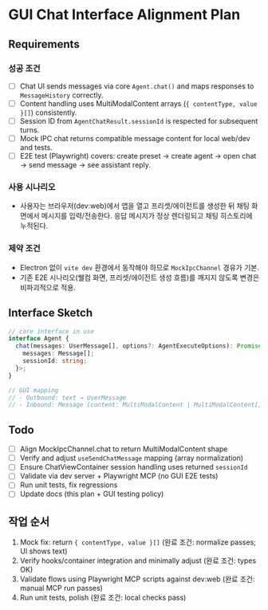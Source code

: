 # GUI Chat Interface Alignment Plan

## Requirements

### 성공 조건
- [ ] Chat UI sends messages via core `Agent.chat()` and maps responses to `MessageHistory` correctly.
- [ ] Content handling uses MultiModalContent arrays (`{ contentType, value }[]`) consistently.
- [ ] Session ID from `AgentChatResult.sessionId` is respected for subsequent turns.
- [ ] Mock IPC chat returns compatible message content for local web/dev and tests.
- [ ] E2E test (Playwright) covers: create preset → create agent → open chat → send message → see assistant reply.

### 사용 시나리오
- 사용자는 브라우저(dev:web)에서 앱을 열고 프리셋/에이전트를 생성한 뒤 채팅 화면에서 메시지를 입력/전송한다. 응답 메시지가 정상 렌더링되고 채팅 히스토리에 누적된다.

### 제약 조건
- Electron 없이 `vite dev` 환경에서 동작해야 하므로 `MockIpcChannel` 경유가 기본.
- 기존 E2E 시나리오(웰컴 화면, 프리셋/에이전트 생성 흐름)를 깨지지 않도록 변경은 비파괴적으로 적용.

## Interface Sketch
```ts
// core interface in use
interface Agent {
  chat(messages: UserMessage[], options?: AgentExecuteOptions): Promise<{
    messages: Message[];
    sessionId: string;
  }>;
}

// GUI mapping
// - Outbound: text → UserMessage
// - Inbound: Message (content: MultiModalContent | MultiModalContent[]) → MessageHistory[]
```

## Todo
- [ ] Align MockIpcChannel.chat to return MultiModalContent shape
- [ ] Verify and adjust `useSendChatMessage` mapping (array normalization)
- [ ] Ensure ChatViewContainer session handling uses returned `sessionId`
- [ ] Validate via dev server + Playwright MCP (no GUI E2E tests)
- [ ] Run unit tests, fix regressions
- [ ] Update docs (this plan + GUI testing policy)

## 작업 순서
1. Mock fix: return `{ contentType, value }[]` (완료 조건: normalize passes; UI shows text)
2. Verify hooks/container integration and minimally adjust (완료 조건: types OK)
3. Validate flows using Playwright MCP scripts against dev:web (완료 조건: manual MCP run passes)
4. Run unit tests, polish (완료 조건: local checks pass)
